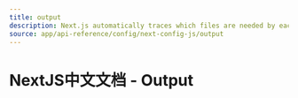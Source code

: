 ```yaml
---
title: output
description: Next.js automatically traces which files are needed by each page to allow for easy deployment of your application. Learn how it works here.
source: app/api-reference/config/next-config-js/output
---
```


# NextJS中文文档 - Output
